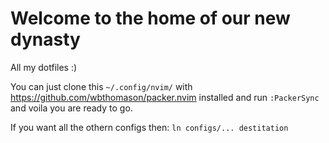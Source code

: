 # Welcome to the home of our new dynasty

All my dotfiles :)

You can just clone this ``~/.config/nvim/`` with https://github.com/wbthomason/packer.nvim installed and run ``:PackerSync`` and voila you are ready to go.

If you want all the othern configs then: ``ln configs/... destitation``

